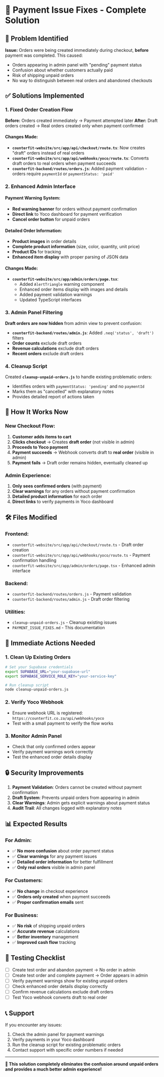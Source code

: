 # 🔧 Payment Issue Fixes - Complete Solution

## 🚨 **Problem Identified**

**Issue:** Orders were being created immediately during checkout, **before** payment was completed. This caused:
- Orders appearing in admin panel with "pending" payment status
- Confusion about whether customers actually paid
- Risk of shipping unpaid orders
- No way to distinguish between real orders and abandoned checkouts

## ✅ **Solutions Implemented**

### 1. **Fixed Order Creation Flow**

**Before:** Orders created immediately → Payment attempted later
**After:** Draft orders created → Real orders created only when payment confirmed

#### Changes Made:
- **`counterfit-website/src/app/api/checkout/route.ts`**: Now creates "draft" orders instead of real orders
- **`counterfit-website/src/app/api/webhooks/yoco/route.ts`**: Converts draft orders to real orders when payment succeeds
- **`counterfit-backend/routes/orders.js`**: Added payment validation - orders require `paymentId` or `paymentStatus: 'paid'`

### 2. **Enhanced Admin Interface**

#### Payment Warning System:
- **Red warning banner** for orders without payment confirmation
- **Direct link** to Yoco dashboard for payment verification
- **Cancel order button** for unpaid orders

#### Detailed Order Information:
- **Product images** in order details
- **Complete product information** (size, color, quantity, unit price)
- **Product IDs** for tracking
- **Enhanced item display** with proper parsing of JSON data

#### Changes Made:
- **`counterfit-website/src/app/admin/orders/page.tsx`**: 
  - Added `AlertTriangle` warning component
  - Enhanced order items display with images and details
  - Added payment validation warnings
  - Updated TypeScript interfaces

### 3. **Admin Panel Filtering**

**Draft orders are now hidden** from admin view to prevent confusion:
- **`counterfit-backend/routes/admin.js`**: Added `.neq('status', 'draft')` filters
- **Order counts** exclude draft orders
- **Revenue calculations** exclude draft orders
- **Recent orders** exclude draft orders

### 4. **Cleanup Script**

Created **`cleanup-unpaid-orders.js`** to handle existing problematic orders:
- Identifies orders with `paymentStatus: 'pending'` and no `paymentId`
- Marks them as "cancelled" with explanatory notes
- Provides detailed report of actions taken

## 🎯 **How It Works Now**

### New Checkout Flow:
1. **Customer adds items to cart**
2. **Clicks checkout** → Creates **draft order** (not visible in admin)
3. **Proceeds to Yoco payment**
4. **Payment succeeds** → Webhook converts draft to **real order** (visible in admin)
5. **Payment fails** → Draft order remains hidden, eventually cleaned up

### Admin Experience:
1. **Only sees confirmed orders** (with payment)
2. **Clear warnings** for any orders without payment confirmation
3. **Detailed product information** for each order
4. **Direct links** to verify payments in Yoco dashboard

## 🛠️ **Files Modified**

### Frontend:
- `counterfit-website/src/app/api/checkout/route.ts` - Draft order creation
- `counterfit-website/src/app/api/webhooks/yoco/route.ts` - Payment confirmation handling
- `counterfit-website/src/app/admin/orders/page.tsx` - Enhanced admin interface

### Backend:
- `counterfit-backend/routes/orders.js` - Payment validation
- `counterfit-backend/routes/admin.js` - Draft order filtering

### Utilities:
- `cleanup-unpaid-orders.js` - Cleanup existing issues
- `PAYMENT_ISSUE_FIXES.md` - This documentation

## 🚀 **Immediate Actions Needed**

### 1. **Clean Up Existing Orders**
```bash
# Set your Supabase credentials
export SUPABASE_URL="your-supabase-url"
export SUPABASE_SERVICE_ROLE_KEY="your-service-key"

# Run cleanup script
node cleanup-unpaid-orders.js
```

### 2. **Verify Yoco Webhook**
- Ensure webhook URL is registered: `https://counterfit.co.za/api/webhooks/yoco`
- Test with a small payment to verify the flow works

### 3. **Monitor Admin Panel**
- Check that only confirmed orders appear
- Verify payment warnings work correctly
- Test the enhanced order details display

## 🔒 **Security Improvements**

1. **Payment Validation**: Orders cannot be created without payment confirmation
2. **Draft System**: Prevents unpaid orders from appearing in admin
3. **Clear Warnings**: Admin gets explicit warnings about payment status
4. **Audit Trail**: All changes logged with explanatory notes

## 📊 **Expected Results**

### For Admin:
- ✅ **No more confusion** about order payment status
- ✅ **Clear warnings** for any payment issues
- ✅ **Detailed order information** for better fulfillment
- ✅ **Only real orders** visible in admin panel

### For Customers:
- ✅ **No change** in checkout experience
- ✅ **Orders only created** when payment succeeds
- ✅ **Proper confirmation emails** sent

### For Business:
- ✅ **No risk** of shipping unpaid orders
- ✅ **Accurate revenue** calculations
- ✅ **Better inventory** management
- ✅ **Improved cash flow** tracking

## 🎯 **Testing Checklist**

- [ ] Create test order and abandon payment → No order in admin
- [ ] Create test order and complete payment → Order appears in admin
- [ ] Verify payment warnings show for existing unpaid orders
- [ ] Check enhanced order details display correctly
- [ ] Confirm revenue calculations exclude draft orders
- [ ] Test Yoco webhook converts draft to real order

## 📞 **Support**

If you encounter any issues:
1. Check the admin panel for payment warnings
2. Verify payments in your Yoco dashboard
3. Run the cleanup script for existing problematic orders
4. Contact support with specific order numbers if needed

---

**🎉 This solution completely eliminates the confusion around unpaid orders and provides a much better admin experience!**
